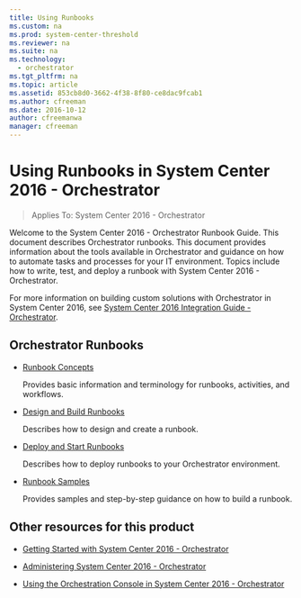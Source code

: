 ```yaml
---
title: Using Runbooks
ms.custom: na
ms.prod: system-center-threshold
ms.reviewer: na
ms.suite: na
ms.technology:
  - orchestrator
ms.tgt_pltfrm: na
ms.topic: article
ms.assetid: 853cb8d0-3662-4f38-8f80-ce8dac9fcab1
ms.author: cfreeman
ms.date: 2016-10-12
author: cfreemanwa
manager: cfreeman
---
```

# Using Runbooks in System Center 2016 - Orchestrator

> Applies To: System Center 2016 - Orchestrator

Welcome to the System Center 2016 - Orchestrator Runbook Guide. This document describes Orchestrator runbooks. This document provides information about the tools available in Orchestrator and guidance on how to automate tasks and processes for your IT environment. Topics include how to write, test, and deploy a runbook with System Center 2016 - Orchestrator.

For more information on building custom solutions with Orchestrator in System Center 2016, see [System Center 2016 Integration Guide \- Orchestrator](http://go.microsoft.com/fwlink/?LinkID=280268).

## Orchestrator Runbooks

-   [Runbook Concepts](../get-started/runbook-concepts.md)

    Provides basic information and terminology for runbooks, activities, and workflows.

-   [Design and Build Runbooks](../manage/design-and-build-runbooks.md)

    Describes how to design and create a runbook.

-   [Deploy and Start Runbooks](../deploy/deploy-and-start-runbooks.md)

    Describes how to deploy runbooks to your Orchestrator environment.

-   [Runbook Samples](../get-started/runbook-samples.md)

    Provides samples and step\-by\-step guidance on how to build a runbook.

## Other resources for this product

-   [Getting Started with System Center 2016 - Orchestrator](../get-started/get-started-with-orchestrator.md)

-   [Administering System Center 2016 - Orchestrator](../manage/administering-orchestrator.md)

-   [Using the Orchestration Console in System Center 2016 - Orchestrator](../get-started/using-the-console.md)
